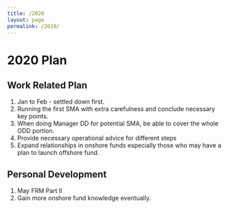 ```yaml
---
title: /2020
layout: page
permalink: /2020/
---
```


# 2020 Plan

## Work Related Plan

1. Jan to Feb - settled down first.
2. Running the first SMA with extra carefulness and conclude necessary key points.
3. When doing Manager DD for potential SMA, be able to cover the whole ODD portion.
4. Provide necessary operational advice for different steps
5. Expand relationships in onshore funds especially those who may have a plan to launch offshore fund.

## Personal Development

1. May FRM Part II
2. Gain more onshore fund knowledge eventually.
